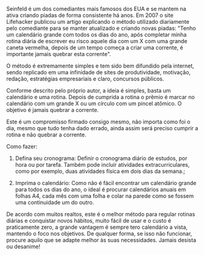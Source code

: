 Seinfeld é um dos comediantes mais famosos dos EUA e se mantem na ativa criando piadas de forma consistente há anos. Em 2007 o site Lifehacker publicou um artigo explicando o método utilizado diariamente pelo comediante para se manter atualizado e criando novas piadas: "Tenho um calendário grande com todos os dias do ano, após completar minha rotina diária de escrever eu risco aquele dia com um X com uma grande caneta vermelha, depois de um tempo começa a criar uma corrente, é importante jamais quebrar esta corrente".

O método é extremamente simples e tem sido bem difundido pela internet, sendo replicado em uma infinidade de sites de produtividade, motivação, redação, estratégias empresariais e claro, concursos públicos.

Conforme descrito pelo próprio autor, a ideia é simples, basta um calendário e uma rotina. Depois de cumprida a rotina o prêmio é marcar no calendário com um grande X ou um círculo com um pincel atômico. O objetivo é jamais quebrar a corrente.

Este é um compromisso firmado consigo mesmo, não importa como foi o dia, mesmo que tudo tenha dado errado, ainda assim será preciso cumprir a rotina e não quebrar a corrente.

Como fazer:

1. Defina seu cronograma: Definir o cronograma diário de estudos, por hora ou por tarefa. Também pode incluir atividades extracurriculares, como por exemplo, duas atividades física em dois dias da semana.;

2. Imprima o calendário: Como não é fácil encontrar um calendário grande para todos os dias do ano, o ideal é procurar calendários anuais em folhas A4, cada mês com uma folha e colar na parede como se fossem uma continuidade um do outro.

De acordo com muitos realtos, este é o melhor método para regular rotinas diárias e conquistar novos hábitos, muito fácil de usar e o custo é praticamente zero, a grande vantagem é sempre tero calendário a vista, mantendo o foco nos objetivos. De qualquer forma, se isso não funcionar, procure aquilo que se adapte melhor às suas necessidades. Jamais desista ou desanime!